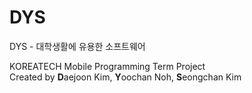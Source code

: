# DYS

DYS - 대학생활에 유용한 소프트웨어

KOREATECH Mobile Programming Term Project<br>
Created by **D**aejoon Kim, **Y**oochan Noh, **S**eongchan Kim
